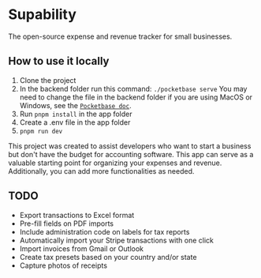 # Supability
The open-source expense and revenue tracker for small businesses.

## How to use it locally
1. Clone the project 
2. In the backend folder run this command:
```./pocketbase serve``` You may need to change the file in the backend folder if you are using MacOS or Windows, see the [`Pocketbase doc`](https://pocketbase.io/docs/).
3. Run ```pnpm install``` in the app folder
4. Create a .env file in the app folder
5. ```pnpm run dev```

This project was created to assist developers who want to start a business but don't have the budget for accounting software. This app can serve as a valuable starting point for organizing your expenses and revenue. Additionally, you can add more functionalities as needed.

## TODO
- Export transactions to Excel format
- Pre-fill fields on PDF imports
- Include administration code on labels for tax reports
- Automatically import your Stripe transactions with one click
- Import invoices from Gmail or Outlook
- Create tax presets based on your country and/or state
- Capture photos of receipts